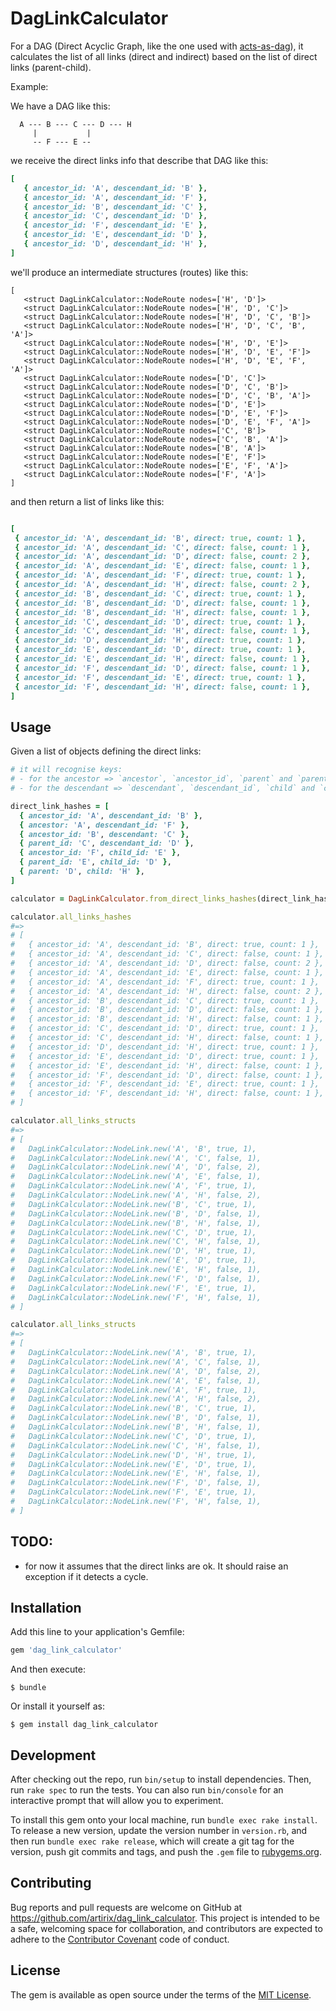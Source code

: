 # DagLinkCalculator

For a DAG (Direct Acyclic Graph, like the one used with [acts-as-dag](https://github.com/resgraph/acts-as-dag)), it calculates the list of all links (direct and indirect) based on the list of direct links (parent-child).  

Example:

We have a DAG like this:

```
  A --- B --- C --- D --- H
     |           |
     -- F --- E --
 ```

we receive the direct links info that describe that DAG like this:

```ruby
[
   { ancestor_id: 'A', descendant_id: 'B' },
   { ancestor_id: 'A', descendant_id: 'F' },
   { ancestor_id: 'B', descendant_id: 'C' },
   { ancestor_id: 'C', descendant_id: 'D' },
   { ancestor_id: 'F', descendant_id: 'E' },
   { ancestor_id: 'E', descendant_id: 'D' },
   { ancestor_id: 'D', descendant_id: 'H' },
]
```

we'll produce an intermediate structures (routes) like this:

```
[
   <struct DagLinkCalculator::NodeRoute nodes=['H', 'D']>
   <struct DagLinkCalculator::NodeRoute nodes=['H', 'D', 'C']>
   <struct DagLinkCalculator::NodeRoute nodes=['H', 'D', 'C', 'B']>
   <struct DagLinkCalculator::NodeRoute nodes=['H', 'D', 'C', 'B', 'A']>
   <struct DagLinkCalculator::NodeRoute nodes=['H', 'D', 'E']>
   <struct DagLinkCalculator::NodeRoute nodes=['H', 'D', 'E', 'F']>
   <struct DagLinkCalculator::NodeRoute nodes=['H', 'D', 'E', 'F', 'A']>
   <struct DagLinkCalculator::NodeRoute nodes=['D', 'C']>
   <struct DagLinkCalculator::NodeRoute nodes=['D', 'C', 'B']>
   <struct DagLinkCalculator::NodeRoute nodes=['D', 'C', 'B', 'A']>
   <struct DagLinkCalculator::NodeRoute nodes=['D', 'E']>
   <struct DagLinkCalculator::NodeRoute nodes=['D', 'E', 'F']>
   <struct DagLinkCalculator::NodeRoute nodes=['D', 'E', 'F', 'A']>
   <struct DagLinkCalculator::NodeRoute nodes=['C', 'B']>
   <struct DagLinkCalculator::NodeRoute nodes=['C', 'B', 'A']>
   <struct DagLinkCalculator::NodeRoute nodes=['B', 'A']>
   <struct DagLinkCalculator::NodeRoute nodes=['E', 'F']>
   <struct DagLinkCalculator::NodeRoute nodes=['E', 'F', 'A']>
   <struct DagLinkCalculator::NodeRoute nodes=['F', 'A']>
]
```

and then return a list of links like this:
 ```ruby

 [
  { ancestor_id: 'A', descendant_id: 'B', direct: true, count: 1 },
  { ancestor_id: 'A', descendant_id: 'C', direct: false, count: 1 },
  { ancestor_id: 'A', descendant_id: 'D', direct: false, count: 2 },
  { ancestor_id: 'A', descendant_id: 'E', direct: false, count: 1 },
  { ancestor_id: 'A', descendant_id: 'F', direct: true, count: 1 },
  { ancestor_id: 'A', descendant_id: 'H', direct: false, count: 2 },
  { ancestor_id: 'B', descendant_id: 'C', direct: true, count: 1 },
  { ancestor_id: 'B', descendant_id: 'D', direct: false, count: 1 },
  { ancestor_id: 'B', descendant_id: 'H', direct: false, count: 1 },
  { ancestor_id: 'C', descendant_id: 'D', direct: true, count: 1 },
  { ancestor_id: 'C', descendant_id: 'H', direct: false, count: 1 },
  { ancestor_id: 'D', descendant_id: 'H', direct: true, count: 1 },
  { ancestor_id: 'E', descendant_id: 'D', direct: true, count: 1 },
  { ancestor_id: 'E', descendant_id: 'H', direct: false, count: 1 },
  { ancestor_id: 'F', descendant_id: 'D', direct: false, count: 1 },
  { ancestor_id: 'F', descendant_id: 'E', direct: true, count: 1 },
  { ancestor_id: 'F', descendant_id: 'H', direct: false, count: 1 },
]
```

## Usage

Given a list of objects defining the direct links:
```ruby
# it will recognise keys:
# - for the ancestor => `ancestor`, `ancestor_id`, `parent` and `parent_id`
# - for the descendant => `descendant`, `descendant_id`, `child` and `child_id`

direct_link_hashes = [
  { ancestor_id: 'A', descendant_id: 'B' },
  { ancestor: 'A', descendant_id: 'F' },
  { ancestor_id: 'B', descendant: 'C' },
  { parent_id: 'C', descendant_id: 'D' },
  { ancestor_id: 'F', child_id: 'E' },
  { parent_id: 'E', child_id: 'D' },
  { parent: 'D', child: 'H' },
]

calculator = DagLinkCalculator.from_direct_links_hashes(direct_link_hashes)

calculator.all_links_hashes
#=>
# [
#   { ancestor_id: 'A', descendant_id: 'B', direct: true, count: 1 },
#   { ancestor_id: 'A', descendant_id: 'C', direct: false, count: 1 },
#   { ancestor_id: 'A', descendant_id: 'D', direct: false, count: 2 },
#   { ancestor_id: 'A', descendant_id: 'E', direct: false, count: 1 },
#   { ancestor_id: 'A', descendant_id: 'F', direct: true, count: 1 },
#   { ancestor_id: 'A', descendant_id: 'H', direct: false, count: 2 },
#   { ancestor_id: 'B', descendant_id: 'C', direct: true, count: 1 },
#   { ancestor_id: 'B', descendant_id: 'D', direct: false, count: 1 },
#   { ancestor_id: 'B', descendant_id: 'H', direct: false, count: 1 },
#   { ancestor_id: 'C', descendant_id: 'D', direct: true, count: 1 },
#   { ancestor_id: 'C', descendant_id: 'H', direct: false, count: 1 },
#   { ancestor_id: 'D', descendant_id: 'H', direct: true, count: 1 },
#   { ancestor_id: 'E', descendant_id: 'D', direct: true, count: 1 },
#   { ancestor_id: 'E', descendant_id: 'H', direct: false, count: 1 },
#   { ancestor_id: 'F', descendant_id: 'D', direct: false, count: 1 },
#   { ancestor_id: 'F', descendant_id: 'E', direct: true, count: 1 },
#   { ancestor_id: 'F', descendant_id: 'H', direct: false, count: 1 },
# ]

calculator.all_links_structs
#=>
# [
#   DagLinkCalculator::NodeLink.new('A', 'B', true, 1),
#   DagLinkCalculator::NodeLink.new('A', 'C', false, 1),
#   DagLinkCalculator::NodeLink.new('A', 'D', false, 2),
#   DagLinkCalculator::NodeLink.new('A', 'E', false, 1),
#   DagLinkCalculator::NodeLink.new('A', 'F', true, 1),
#   DagLinkCalculator::NodeLink.new('A', 'H', false, 2),
#   DagLinkCalculator::NodeLink.new('B', 'C', true, 1),
#   DagLinkCalculator::NodeLink.new('B', 'D', false, 1),
#   DagLinkCalculator::NodeLink.new('B', 'H', false, 1),
#   DagLinkCalculator::NodeLink.new('C', 'D', true, 1),
#   DagLinkCalculator::NodeLink.new('C', 'H', false, 1),
#   DagLinkCalculator::NodeLink.new('D', 'H', true, 1),
#   DagLinkCalculator::NodeLink.new('E', 'D', true, 1),
#   DagLinkCalculator::NodeLink.new('E', 'H', false, 1),
#   DagLinkCalculator::NodeLink.new('F', 'D', false, 1),
#   DagLinkCalculator::NodeLink.new('F', 'E', true, 1),
#   DagLinkCalculator::NodeLink.new('F', 'H', false, 1),
# ]

calculator.all_links_structs
#=>
# [
#   DagLinkCalculator::NodeLink.new('A', 'B', true, 1),
#   DagLinkCalculator::NodeLink.new('A', 'C', false, 1),
#   DagLinkCalculator::NodeLink.new('A', 'D', false, 2),
#   DagLinkCalculator::NodeLink.new('A', 'E', false, 1),
#   DagLinkCalculator::NodeLink.new('A', 'F', true, 1),
#   DagLinkCalculator::NodeLink.new('A', 'H', false, 2),
#   DagLinkCalculator::NodeLink.new('B', 'C', true, 1),
#   DagLinkCalculator::NodeLink.new('B', 'D', false, 1),
#   DagLinkCalculator::NodeLink.new('B', 'H', false, 1),
#   DagLinkCalculator::NodeLink.new('C', 'D', true, 1),
#   DagLinkCalculator::NodeLink.new('C', 'H', false, 1),
#   DagLinkCalculator::NodeLink.new('D', 'H', true, 1),
#   DagLinkCalculator::NodeLink.new('E', 'D', true, 1),
#   DagLinkCalculator::NodeLink.new('E', 'H', false, 1),
#   DagLinkCalculator::NodeLink.new('F', 'D', false, 1),
#   DagLinkCalculator::NodeLink.new('F', 'E', true, 1),
#   DagLinkCalculator::NodeLink.new('F', 'H', false, 1),
# ]
```

## TODO:

- for now it assumes that the direct links are ok. It should raise an exception if it detects a cycle. 

## Installation

Add this line to your application's Gemfile:

```ruby
gem 'dag_link_calculator'
```

And then execute:

    $ bundle

Or install it yourself as:

    $ gem install dag_link_calculator


## Development

After checking out the repo, run `bin/setup` to install dependencies. Then, run `rake spec` to run the tests. You can also run `bin/console` for an interactive prompt that will allow you to experiment.

To install this gem onto your local machine, run `bundle exec rake install`. To release a new version, update the version number in `version.rb`, and then run `bundle exec rake release`, which will create a git tag for the version, push git commits and tags, and push the `.gem` file to [rubygems.org](https://rubygems.org).

## Contributing

Bug reports and pull requests are welcome on GitHub at https://github.com/artirix/dag_link_calculator. This project is intended to be a safe, welcoming space for collaboration, and contributors are expected to adhere to the [Contributor Covenant](http://contributor-covenant.org) code of conduct.


## License

The gem is available as open source under the terms of the [MIT License](http://opensource.org/licenses/MIT).

